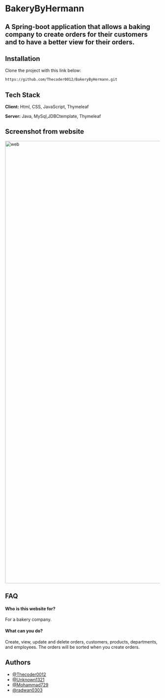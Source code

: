# BakeryByHermann
## A Spring-boot application that allows a baking company to create orders for their customers and to have a better view for their orders.





## Installation

Clone the project with this link below:

```bash
https://github.com/Thecoder0012/BakeryByHermann.git
```


## Tech Stack

**Client:** Html, CSS, JavaScript, Thymeleaf

**Server:** Java, MySql,JDBCtemplate, Thymeleaf
   
   ## Screenshot from website
<img width="1440" alt="web" src="https://user-images.githubusercontent.com/92215742/172506604-1f70b189-2d14-412d-b41d-aa9273580f3e.png">


## FAQ

#### Who is this website for?

For a bakery company.

#### What can you do?

Create, view, update and delete orders, customers, products, departments, and employees.
The orders will be sorted when you create orders.


## Authors

- [@Thecoder0012](https://github.com/Thecoder0012)
- [@Unknown1321](https://github.com/Unknown1321)
- [@Mohammad729](https://github.com/Mohammad729)
- [@radwan0303](https://github.com/Thecoder0012)
